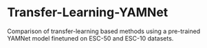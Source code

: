 # Transfer-Learning-YAMNet
Comparison of transfer-learning based methods using a pre-trained YAMNet model finetuned on ESC-50 and ESC-10 datasets.
